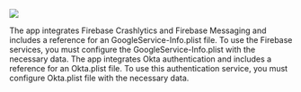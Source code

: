 ![](https://github.com/genesys/mobiledx-samples-ios/blob/master/GenesysMessengerSample/1280x720-PR-Meta-Image.jpeg)

The app integrates Firebase Crashlytics and Firebase Messaging and includes a reference for an GoogleService-Info.plist file. To use the Firebase services, you must configure the  GoogleService-Info.plist with the necessary data.
The app integrates Okta authentication and includes a reference for an Okta.plist file. To use this authentication service, you must configure Okta.plist file with the necessary data.
